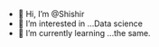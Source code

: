 - 👋 Hi, I’m @Shishir
- 👀 I’m interested in ...Data science
- 🌱 I’m currently learning ...the same.

<!---
Gladiator-01/Gladiator-01 is a ✨ special ✨ repository because its `README.md` (this file) appears on your GitHub profile.
You can click the Preview link to take a look at your changes.
--->
